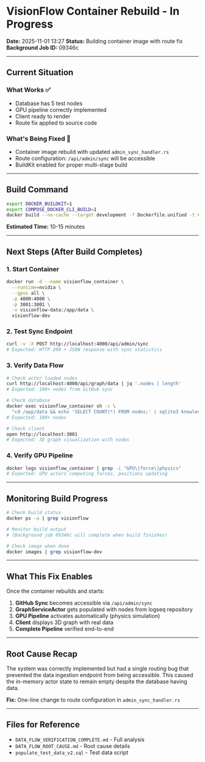 # VisionFlow Container Rebuild - In Progress

**Date:** 2025-11-01 13:27
**Status:** Building container image with route fix
**Background Job ID:** 09346c

---

## Current Situation

### What Works ✅
- Database has 5 test nodes
- GPU pipeline correctly implemented
- Client ready to render
- Route fix applied to source code

### What's Being Fixed 🔧
- Container image rebuild with updated `admin_sync_handler.rs`
- Route configuration: `/api/admin/sync` will be accessible
- BuildKit enabled for proper multi-stage build

---

## Build Command

```bash
export DOCKER_BUILDKIT=1
export COMPOSE_DOCKER_CLI_BUILD=1
docker build --no-cache --target development -f Dockerfile.unified -t visionflow-dev .
```

**Estimated Time:** 10-15 minutes

---

## Next Steps (After Build Completes)

### 1. Start Container
```bash
docker run -d --name visionflow_container \
  --runtime=nvidia \
  --gpus all \
  -p 4000:4000 \
  -p 3001:3001 \
  -v visionflow-data:/app/data \
  visionflow-dev
```

### 2. Test Sync Endpoint
```bash
curl -v -X POST http://localhost:4000/api/admin/sync
# Expected: HTTP 200 + JSON response with sync statistics
```

### 3. Verify Data Flow
```bash
# Check actor loaded nodes
curl http://localhost:4000/api/graph/data | jq '.nodes | length'
# Expected: 100+ nodes from GitHub sync

# Check database
docker exec visionflow_container sh -c \
  "cd /app/data && echo 'SELECT COUNT(*) FROM nodes;' | sqlite3 knowledge_graph.db"
# Expected: 100+ nodes

# Check client
open http://localhost:3001
# Expected: 3D graph visualization with nodes
```

### 4. Verify GPU Pipeline
```bash
docker logs visionflow_container | grep -i "GPU\|force\|physics"
# Expected: GPU actors computing forces, positions updating
```

---

## Monitoring Build Progress

```bash
# Check build status
docker ps -a | grep visionflow

# Monitor build output
# (Background job 09346c will complete when build finishes)

# Check image when done
docker images | grep visionflow-dev
```

---

## What This Fix Enables

Once the container rebuilds and starts:

1. **GitHub Sync** becomes accessible via `/api/admin/sync`
2. **GraphServiceActor** gets populated with nodes from logseq repository
3. **GPU Pipeline** activates automatically (physics simulation)
4. **Client** displays 3D graph with real data
5. **Complete Pipeline** verified end-to-end

---

## Root Cause Recap

The system was correctly implemented but had a single routing bug that prevented the data ingestion endpoint from being accessible. This caused the in-memory actor state to remain empty despite the database having data.

**Fix:** One-line change to route configuration in `admin_sync_handler.rs`

---

## Files for Reference

- `DATA_FLOW_VERIFICATION_COMPLETE.md` - Full analysis
- `DATA_FLOW_ROOT_CAUSE.md` - Root cause details
- `populate_test_data_v2.sql` - Test data script
